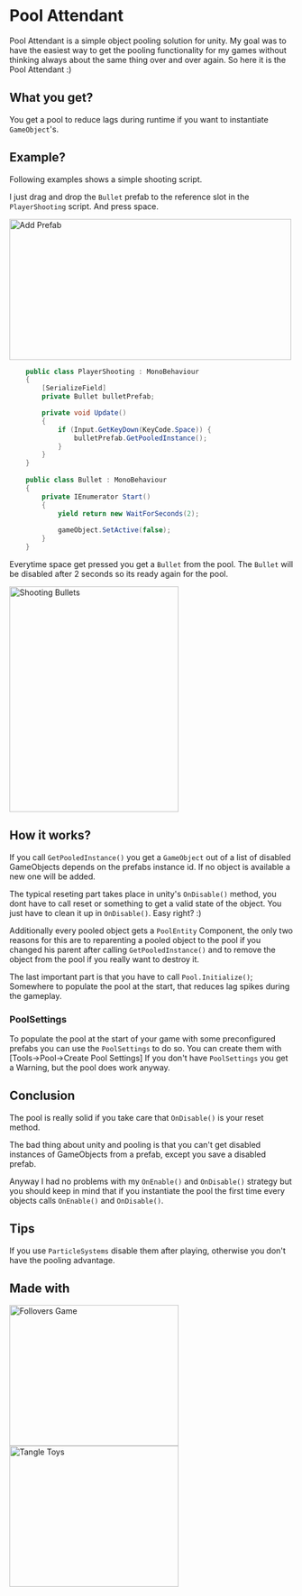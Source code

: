 # Pool Attendant

Pool Attendant is a simple object pooling solution for unity.
My goal was to have the easiest way to get the pooling functionality for my games without thinking always about the same thing over and over again. So here it is the Pool Attendant :)

## What you get?
You get a pool to reduce lags during runtime if you want to instantiate `GameObject`'s.

## Example?

Following examples shows a simple shooting script.

I just drag and drop the `Bullet` prefab to the reference slot in the `PlayerShooting` script. And press space.

<img src="https://i.imgur.com/doB3gUX.gif" alt="Add Prefab" width="500" height="250">

```cs
    public class PlayerShooting : MonoBehaviour
    {
        [SerializeField]
        private Bullet bulletPrefab;

        private void Update()
        {
            if (Input.GetKeyDown(KeyCode.Space)) {
                bulletPrefab.GetPooledInstance();
            }
        }
    }
    
    public class Bullet : MonoBehaviour
    {
        private IEnumerator Start()
        {
            yield return new WaitForSeconds(2);
            
            gameObject.SetActive(false);
        }
    }

```

Everytime space get pressed you get a `Bullet` from the pool. 
The `Bullet` will be disabled after 2 seconds so its ready again for the pool.

<img src="https://i.imgur.com/njborfz.gif" alt="Shooting Bullets" width="300" height="400">

## How it works?

If you call `GetPooledInstance()` you get a `GameObject` out of a list of disabled GameObjects depends on the prefabs instance id. If no object is available a new one will be added.

The typical reseting part takes place in unity's `OnDisable()` method, you dont have to call reset or something to get a valid state of the object. You just have to clean it up in `OnDisable()`. Easy right? :)

Additionally every pooled object gets a `PoolEntity` Component, the only two reasons for this are to reparenting a pooled object to the pool if you changed his parent after calling `GetPooledInstance()` and to remove the object from the pool if you really want to destroy it.

The last important part is that you have to call `Pool.Initialize()`; Somewhere to populate the pool at the start, that reduces lag spikes during the gameplay.

### PoolSettings

To populate the pool at the start of your game with some preconfigured prefabs you can use the `PoolSettings` to do so. You can create them with [Tools->Pool->Create Pool Settings] If you don't have `PoolSettings` you get a Warning, but the pool does work anyway.

## Conclusion

The pool is really solid if you take care that `OnDisable()` is your reset method.

The bad thing about unity and pooling is that you can't get disabled instances of GameObjects from a prefab, except you save a disabled prefab.

Anyway I had no problems with my `OnEnable()` and `OnDisable()` strategy but you should keep in mind that if you instantiate the pool the first time every objects calls `OnEnable()` and `OnDisable()`.

## Tips

If you use `ParticleSystems` disable them after playing, otherwise you don't have the pooling advantage.

## Made with
<a href="https://ruhken.itch.io/follovers">
<img src="https://img.itch.zone/aW1nLzE4ODY3NzMucG5n/315x250%23c/Xx1SH9.png" alt="Follovers Game" width="300" height="250">
</a>
<a href="https://ruhken.itch.io/follovers">
<img src="https://img.itch.zone/aW1nLzIxNjczMzYucG5n/315x250%23c/YmTuQn.png" alt="Tangle Toys" width="300" height="250">
</a>
